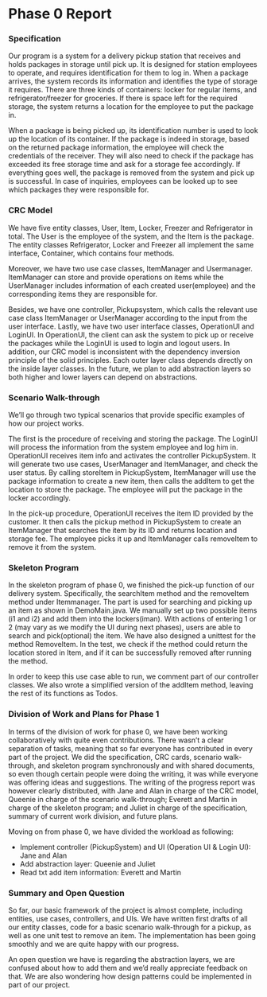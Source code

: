 # Phase 0 Report

### Specification

Our program is a system for a delivery pickup station that receives and holds packages in storage until pick up. It is designed for station employees to operate, and requires identification for them to log in. When a package arrives, the system records its information and identifies the type of storage it requires. There are three kinds of containers: locker for regular items, and refrigerator/freezer for groceries. If there is space left for the required storage, the system returns a location for the employee to put the package in.

When a package is being picked up, its identification number is used to look up the location of its container. If the package is indeed in storage, based on the returned package information, the employee will check the credentials of the receiver. They will also need to check if the package has exceeded its free storage time and ask for a storage fee accordingly. If everything goes well, the package is removed from the system and pick up is successful. In case of inquiries, employees can be looked up to see which packages they were responsible for.

### CRC Model

We have five entity classes,  User, Item, Locker, Freezer and Refrigerator in total. The User is the employee of the system, and the Item is the package. The entity classes Refrigerator, Locker and Freezer all implement the same interface, Container, which contains four methods. 

Moreover, we have two use case classes, ItemManager and Usermanager. ItemManager can store and provide operations on items while the UserManager includes information of each created user(employee) and the corresponding items they are responsible for. 

Besides, we have one controller, Pickupsystem, which calls the relevant use case class ItemManager or UserManager according to the input from the user interface. Lastly, we have two user interface classes, OperationUI and LoginUI. In OperationUI, the client can ask the system to pick up  or receive the packages while the LoginUI is used to login and logout users. In addition, our CRC model is inconsistent with the dependency inversion principle of the solid principles. Each outer layer class depends directly on the inside layer classes. In the future, we plan to add abstraction layers so both higher and lower layers can depend on abstractions.

### Scenario Walk-through
We’ll go through two typical scenarios that provide specific examples of how our project works.

The first is the procedure of receiving and storing the package. The LoginUI will process the information from the system employee and log him in. OperationUI receives item info and activates the controller PickupSystem. It will generate two use cases, UserManager and ItemManager, and check the user status. By calling storeItem in PickupSystem, ItemManager will use the package information to create a new item, then calls the addItem to get the location to store the package. The employee will put the package in the locker accordingly.

In the pick-up procedure, OperationUI receives the item ID provided by the customer. It then calls the pickup method in PickupSystem to create an ItemManager that searches the item by its ID and returns location and storage fee. The employee picks it up and ItemManager calls removeItem to remove it from the system.

### Skeleton Program

In the skeleton program of phase 0, we finished the pick-up function of our delivery system. Specifically, the searchItem method and the removeItem method under Itemmanager. The part is used for searching and picking up an item as shown in DemoMain.java. We manually set up two possible items (i1 and i2) and add them into the lockers(iman). With actions of entering 1 or 2 (may vary as we modify the UI during next phases), users are able to search and pick(optional) the item. We have also designed a unittest for the method RemoveItem. In the test, we check if the method could return the location stored in Item, and if it can be successfully removed after running the method.

In order to keep this use case able to run, we comment part of our controller classes. We also wrote a simplified version of the addItem method, leaving the rest of its functions as Todos.

### Division of Work and Plans for Phase 1

In terms of the division of work for phase 0, we have been working collaboratively with quite even contributions. There wasn’t a clear separation of tasks, meaning that so far everyone has contributed in every part of the project. We did the specification, CRC cards, scenario walk-through, and skeleton program synchronously and with shared documents, so even though certain people were doing the writing, it was while everyone was offering ideas and suggestions. The writing of the progress report was however clearly distributed, with Jane and Alan in charge of the CRC model, Queenie in charge of the scenario walk-through; Everett and Martin in charge of the skeleton program; and Juliet in charge of the specification, summary of current work division, and future plans.

Moving on from phase 0, we have divided the workload as following:

- Implement controller (PickupSystem) and UI (Operation UI & Login UI): Jane and Alan
- Add abstraction layer: Queenie and Juliet
- Read txt add item information: Everett and Martin

### Summary and Open Question

So far, our basic framework of the project is almost complete, including entities, use cases, controllers, and UIs. We have written first drafts of all our entity classes, code for a basic scenario walk-through for a pickup, as well as one unit test to remove an item. The implementation has been going smoothly and we are quite happy with our progress.

An open question we have is regarding the abstraction layers, we are confused about how to add them and we’d really appreciate feedback on that. We are also wondering how design patterns could be implemented in part of our project.
